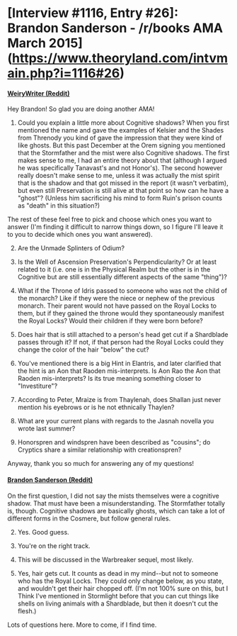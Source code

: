 # [Interview #1116, Entry #26]: Brandon Sanderson - /r/books AMA March 2015](https://www.theoryland.com/intvmain.php?i=1116#26)

#### [WeiryWriter (Reddit)](http://www.reddit.com/r/books/comments/2ytg2h/im_novelist_brandon_sanderson_ama/cpcr9f0)

Hey Brandon! So glad you are doing another AMA!

1. Could you explain a little more about Cognitive shadows? When you first mentioned the name and gave the examples of Kelsier and the Shades from Threnody you kind of gave the impression that they were kind of like ghosts. But this past December at the Orem signing you mentioned that the Stormfather and the mist were also Cognitive shadows. The first makes sense to me, I had an entire theory about that (although I argued he was specifically Tanavast's and not Honor's). The second however really doesn't make sense to me, unless it was actually the mist spirit that is the shadow and that got missed in the report (it wasn't verbatim), but even still Preservation is still alive at that point so how can he have a "ghost"? (Unless him sacrificing his mind to form Ruin's prison counts as "death" in this situation?)

The rest of these feel free to pick and choose which ones you want to answer (I'm finding it difficult to narrow things down, so I figure I'll leave it to you to decide which ones you want answered).

2. Are the Unmade Splinters of Odium?
  
3. Is the Well of Ascension Preservation's Perpendicularity? Or at least related to it (i.e. one is in the Physical Realm but the other is in the Cognitive but are still essentially different aspects of the same "thing")?
  
4. What if the Throne of Idris passed to someone who was not the child of the monarch? Like if they were the niece or nephew of the previous monarch. Their parent would not have passed on the Royal Locks to them, but if they gained the throne would they spontaneously manifest the Royal Locks? Would their children if they were born before?
  
5. Does hair that is still attached to a person's head get cut if a Shardblade passes through it? If not, if that person had the Royal Locks could they change the color of the hair "below" the cut?
  
6. You've mentioned there is a big Hint in Elantris, and later clarified that the hint is an Aon that Raoden mis-interprets. Is Aon Rao the Aon that Raoden mis-interprets? Is its true meaning something closer to "Investiture"?
  
7. According to Peter, Mraize is from Thaylenah, does Shallan just never mention his eyebrows or is he not ethnically Thaylen?
  
8. What are your current plans with regards to the Jasnah novella you wrote last summer?
  
9. Honorspren and windspren have been described as "cousins"; do Cryptics share a similar relationship with creationspren?

Anyway, thank you so much for answering any of my questions!

#### [Brandon Sanderson (Reddit)](http://www.reddit.com/r/books/comments/2ytg2h/im_novelist_brandon_sanderson_ama/cpcymiw)

On the first question, I did not say the mists themselves were a cognitive shadow. That must have been a misunderstanding. The Stormfather totally is, though. Cognitive shadows are basically ghosts, which can take a lot of different forms in the Cosmere, but follow general rules.

2. Yes. Good guess.
  
3. You're on the right track.
  
4. This will be discussed in the Warbreaker sequel, most likely.
  
5. Yes, hair gets cut. It counts as dead in my mind--but not to someone who has the Royal Locks. They could only change below, as you state, and wouldn't get their hair chopped off. (I'm not 100% sure on this, but I Think I've mentioned in Stormlight before that you can cut things like shells on living animals with a Shardblade, but then it doesn't cut the flesh.)

Lots of questions here. More to come, if I find time.

